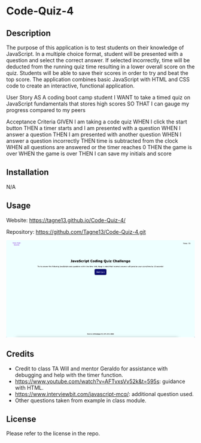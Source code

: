 # Code-Quiz-4

## Description

The purpose of this application is to test students on their knowledge of JavaScript. In a multiple choice format, student will be presented with a question and select the correct answer. If selected incorrectly, time will be deducted from the running quiz time resulting in a lower overall score on the quiz. Students will be able to save their scores in order to try and beat the top score. The application combines basic JavaScript with HTML and CSS code to create an interactive, functional application. 

User Story
AS A coding boot camp student
I WANT to take a timed quiz on JavaScript fundamentals that stores high scores
SO THAT I can gauge my progress compared to my peers

Acceptance Criteria
GIVEN I am taking a code quiz
WHEN I click the start button
THEN a timer starts and I am presented with a question
WHEN I answer a question
THEN I am presented with another question
WHEN I answer a question incorrectly
THEN time is subtracted from the clock
WHEN all questions are answered or the timer reaches 0
THEN the game is over
WHEN the game is over
THEN I can save my initials and score


## Installation

N/A

## Usage

Website: https://tagne13.github.io/Code-Quiz-4/

Repository: https://github.com/Tagne13/Code-Quiz-4.git 

![Screenshot](./assets/images/Screenshot.png)

## Credits

- Credit to class TA Will and mentor Geraldo for assistance with debugging and help with the timer function. 
- https://www.youtube.com/watch?v=AFTvxsVv52k&t=595s: guidance with HTML.
- https://www.interviewbit.com/javascript-mcq/: additional question used.
- Other questions taken from example in class module.

## License 

Please refer to the license in the repo.


[def]: ./assets/images/Screenshot.png